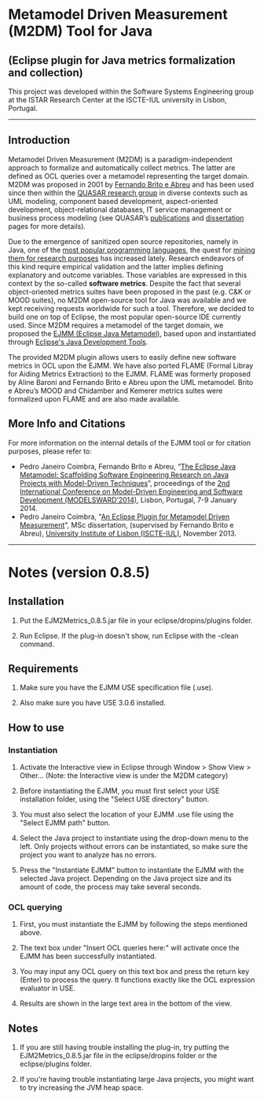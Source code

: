 # Metamodel Driven Measurement (M2DM) Tool for Java #
## (Eclipse plugin for Java metrics formalization and collection) ##

This project was developed within the Software Systems Engineering group at the ISTAR Research Center at the ISCTE-IUL university in Lisbon, Portugal.

---

## Introduction ##
Metamodel Driven Measurement (M2DM) is a paradigm-independent approach to formalize and automatically collect metrics. The latter are defined as OCL queries over a metamodel representing the target domain. M2DM was proposed in 2001 by [Fernando Brito e Abreu](http://scholar.google.pt/citations?user=CCTGOawAAAAJ) and has been used since then within the [QUASAR research group](https://sites.google.com/site/quasarresearchgroup/) in diverse contexts such as UML modeling, component based development, aspect-oriented development, object-relational databases, IT service management or business process modeling (see QUASAR’s [publications](https://sites.google.com/site/quasarresearchgroup/ouractivity/publications) and [dissertation](https://sites.google.com/site/quasarresearchgroup/ouractivity/dissertations) pages for more details).

Due to the emergence of sanitized open source repositories, namely in Java, one of the [most popular programming languages](http://langpop.com/), the quest for [mining them for research purposes](http://www.msrconf.org/) has increased lately. Research endeavors of this kind require empirical validation and the latter implies defining explanatory and outcome variables. Those variables are expressed in this context by the so-called **software metrics**. Despite the fact that several object-oriented metrics suites have been proposed in the past (e.g. C&K or MOOD suites), no M2DM open-source tool for Java was available and we kept receiving requests worldwide for such a tool. Therefore, we decided to build one on top of Eclipse, the most popular open-source IDE currently used.
Since M2DM requires a metamodel of the target domain, we proposed the [EJMM (Eclipse Java Metamodel)](https://code.google.com/p/m2dm/source/browse/EJM2Metrics/metamodel/JavaMMv3_FLAME.use), based upon and instantiated through [Eclipse's Java Development Tools](http://www.eclipse.org/jdt/).

The provided M2DM plugin allows users to easily define new software metrics in OCL upon the EJMM. We have also ported FLAME (Formal Libray for Aiding Metrics Extraction) to the EJMM. FLAME was formerly proposed by Aline Baroni and Fernando Brito e Abreu upon the UML metamodel. Brito e Abreu’s MOOD and Chidamber and Kemerer metrics suites were formalized upon FLAME and are also made available.

## More Info and Citations ##
For more information on the internal details of the EJMM tool or for citation purposes, please refer to:
  * Pedro Janeiro Coimbra, Fernando Brito e Abreu, “[The Eclipse Java Metamodel: Scaffolding Software Engineering Research on Java Projects with Model-Driven Techniques](https://sites.google.com/site/quasarresearchgroup/ouractivity/publications)”, proceedings of the [2nd International Conference on Model-Driven Engineering and Software Development (MODELSWARD’2014)](http://www.modelsward.org/), Lisbon, Portugal, 7-9 January 2014.
  * Pedro Janeiro Coimbra,	"[An Eclipse Plugin for Metamodel Driven Measurement](https://sites.google.com/site/quasarresearchgroup/ouractivity/dissertations)", MSc dissertation, (supervised by Fernando Brito e Abreu), [University Institute of Lisbon (ISCTE-IUL)](http://www.iscte-iul.pt/), November 2013.


---

# Notes (version 0.8.5) #


## Installation ##
1. Put the EJM2Metrics\_0.8.5.jar file in your eclipse/dropins/plugins folder.

2. Run Eclipse. If the plug-in doesn't show, run Eclipse with the -clean command.


## Requirements ##
1. Make sure you have the EJMM USE specification file (.use).

2. Also make sure you have USE 3.0.6 installed.


## How to use ##
### Instantiation ###
1. Activate the Interactive view in Eclipse through Window > Show View > Other... (Note: the Interactive view is under the M2DM category)

2. Before instantiating the EJMM, you must first select your USE installation folder, using the "Select USE directory" button.

3. You must also select the location of your EJMM .use file using the "Select EJMM path" button.

4. Select the Java project to instantiate using the drop-down menu to the left. Only projects without errors can be instantiated, so make sure the project you want to analyze has no errors.

5. Press the "Instantiate EJMM" button to instantiate the EJMM with the selected Java project. Depending on the Java project size and its amount of code, the process may take several seconds.

### OCL querying ###
1. First, you must instantiate the EJMM by following the steps mentioned above.

2. The text box under "Insert OCL queries here:" will activate once the EJMM has been successfully instantiated.

3. You may input any OCL query on this text box and press the return key (Enter) to process the query. It functions exactly like the OCL expression evaluator in USE.

4. Results are shown in the large text area in the bottom of the view.

## Notes ##
1. If you are still having trouble installing the plug-in, try putting the EJM2Metrics\_0.8.5.jar file in the eclipse/dropins folder or the eclipse/plugins folder.

2. If you're having trouble instantiating large Java projects, you might want to try increasing the JVM heap space.
